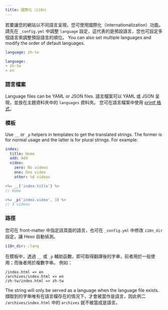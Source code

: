 ```yaml
---
title: 國際化（i18n）
---
```


若要讓您的網站以不同語言呈現，您可使用國際化（internationalization）功能。 請先在 `_config.yml` 中調整 `language` 設定，這代表的是預設語言，您也可設定多個語言來調整預設語言的順位。 You can also set multiple languages and modify the order of default languages.

```yaml
language: zh-tw

language:
- zh-tw
- en
```

### 語言檔案

Language files can be YAML or JSON files. 語言檔案可以 YAML 或 JSON 呈現，並放在主題資料夾中的 `languages` 資料夾。 您可在語言檔案中使用 [printf 格式](https://github.com/alexei/sprintf.js)。

### 模板

Use `__` or `_p` helpers in templates to get the translated strings. The former is for normal usage and the latter is for plural strings. For example:

```yaml en.yml
index:
  title: Home
  add: Add
  video:
    zero: No videos
    one: One video
    other: %d videos
```

```js
<%= __('index.title') %>
// Home

<%= _p('index.video', 3) %>
// 3 videos
```

### 路徑

您可在 front-matter 中指定該頁面的語言，也可在 `_config.yml` 中修改 `i18n_dir` 設定，讓 Hexo 自動偵測。

```yaml
i18n_dir: :lang
```

在模板中，透過 `__` 或 `_p` 輔助函數，即可取得翻譯後的字串，前者用於一般使用；而後者用於複數字串。 例如：

```plain
/index.html => en
/archives/index.html => en
/zh-tw/index.html => zh-tw
```

The string will only be served as a language when the language file exists. 擷取到的字串唯有在語言檔存在的情況下，才會被當作是語言，因此例二 `/archives/index.html` 中的 `archives` 就不被當成是語言。
